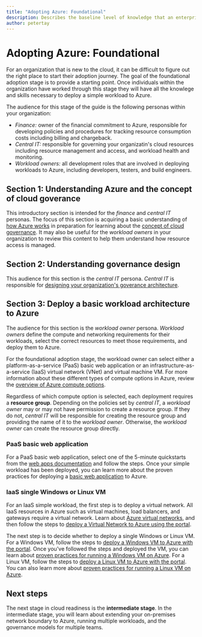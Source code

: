 ```yaml
---
title: "Adopting Azure: Foundational" 
description: Describes the baseline level of knowledge that an enterprise requires to adopt Azure
author: petertay
---
```


# Adopting Azure: Foundational

For an organization that is new to the cloud, it can be difficult to figure out the right place to start their adoption journey. The goal of the foundational adoption stage is to provide a starting point. Once individuals within the organization have worked through this stage they will have all the knowlege and skills necessary to deploy a simple workload to Azure.

The audience for this stage of the guide is the following personas within your organization:

- *Finance:* owner of the financial commitment to Azure, responsible for developing policies and procedures for tracking resource consumption costs including billing and chargeback.
- *Central IT:* responsible for governing your organizatin's cloud resources including resource management and access, and workload health and monitoring.
- *Workload owners:* all development roles that are involved in deploying workloads to Azure, including developers, testers, and build engineers.

## Section 1: Understanding Azure and the concept of cloud goverance

This introductory section is intended for the *finance* and *central IT* personas. The focus of this section is acquiring a basic understanding of [how Azure works](azure-explainer.md) in preparation for learning about the [concept of cloud governance](governance-explainer.md). It may also be useful for the *workload owners* in your organization to review this content to help them understand how resource access is managed.

## Section 2: Understanding governance design

This audience for this section is the *central IT* persona. *Central IT* is responsible for [designing your organization's goverance architecture](governance-how-to.md). 

## Section 3: Deploy a basic workload architecture to Azure

The audience for this section is the *workload owner* persona. *Workload owners* define the compute and networking requirements for their workloads, select the correct resources to meet those requirements, and deploy them to Azure. 

For the foundational adoption stage, the workload owner can select either a platform-as-a-service (PaaS) basic web application or an infrastructure-as-a-service (IaaS) virtual network (VNet) and virtual machine VM. For more information about these different types of compute options in Azure, review the [overview of Azure compute options](/azure/architecture/guide/technology-choices/compute-overview?toc=/azure/architecture/cloud-adoption-guide/toc.json).

Regardless of which compute option is selected, each deployment requires a **resource group**. Depending on the policies set by *central IT*, a *workload owner* may or may not have permission to create a resource group. If they do not, *central IT* will be responsible for creating the resource group and providing the name of it to the *workload owner*. Otherwise, the *workload owner* can create the resource group directly.

### PaaS basic web application

For a PaaS basic web application, select one of the 5-minute quickstarts from the [web apps documentation](/azure/app-service?toc=/azure/architecture/cloud-adoption-guide/toc.json) and follow the steps. Once your simple workload has been deployed, you can learn more about the proven practices for deploying a [basic web application](/azure/architecture/reference-architectures/app-service-web-app/basic-web-app?toc=/azure/architecture/cloud-adoption-guide/toc.json) to Azure.

### IaaS single Windows or Linux VM

For an IaaS simple workload, the first step is to deploy a virtual network. All IaaS resources in Azure such as virtual machines, load balancers, and gateways require a virtual network. Learn about [Azure virtual networks](/azure/virtual-network/virtual-networks-overview?toc=/azure/architecture/cloud-adoption-guide/toc.json), and then follow the steps to [deploy a Virtual Network to Azure using the portal](/azure/virtual-network/quick-create-portal?toc=/azure/architecture/cloud-adoption-guide/toc.json).

The next step is to decide whether to deploy a single Windows or Linux VM. For a Windows VM, follow the steps to [deploy a Windows VM to Azure with the portal](/azure/virtual-machines/windows/quick-create-portal?toc=/azure/architecture/cloud-adoption-guide/toc.json). Once you've followed the steps and deployed the VM, you can learn about [proven practices for running a Windows VM on Azure](/azure/architecture/reference-architectures/virtual-machines-windows/single-vm?toc=/azure/architecture/cloud-adoption-guide/toc.json). For a Linux VM, follow the steps to [deploy a Linux VM to Azure with the portal](/azure/virtual-machines/linux/quick-create-portal?toc=/azure/architecture/cloud-adoption-guide/toc.json). You can also learn more about [proven practices for running a Linux VM on Azure](/azure/architecture/reference-architectures/virtual-machines-linux/single-vm?toc=/azure/architecture/cloud-adoption-guide/toc.json).

## Next steps

The next stage in cloud readiness is the **intermediate stage**. In the intermediate stage, you will learn about extending your on-premises network boundary to Azure, running multiple workloads, and the governance models for multiple teams. 
